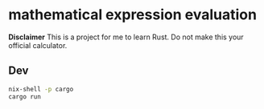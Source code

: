 # mathematical expression evaluation

**Disclaimer**
This is a project for me to learn Rust.
Do not make this your official calculator.


## Dev

```bash
nix-shell -p cargo
cargo run
```
